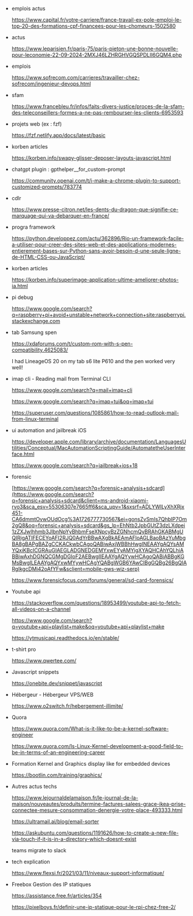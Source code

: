 - emplois actus
    
    https://www.capital.fr/votre-carriere/france-travail-ex-pole-emploi-le-top-20-des-formations-cpf-financees-pour-les-chomeurs-1502580 
    

- actus
    
    https://www.leparisien.fr/paris-75/paris-pieton-une-bonne-nouvelle-pour-leconomie-22-09-2024-2MXJ46LZHRGHVGQSPDLII6GQM4.php 
    

- emplois
    
    https://www.sofrecom.com/carrieres/travailler-chez-sofrecom/ingenieur-devops.html 
    

- sfam
    
    https://www.francebleu.fr/infos/faits-divers-justice/proces-de-la-sfam-des-teleconseillers-formes-a-ne-pas-rembourser-les-clients-6953593 
    

- projets web (ex : fzf)
    
    https://fzf.netlify.app/docs/latest/basic 
    

- korben articles
    
    https://korben.info/swapy-glisser-deposer-layouts-javascript.html 
    

- chatgpt plugin : gpthelper__for_custom-prompt
    
    https://community.openai.com/t/i-make-a-chrome-plugin-to-support-customized-prompts/783774 
    

- cdlr
    
    https://www.presse-citron.net/les-dents-du-dragon-que-signifie-ce-marquage-qui-va-debarquer-en-france/ 
    

- progra framework
    
    https://python.developpez.com/actu/362896/Rio-un-framework-facile-a-utiliser-pour-creer-des-sites-web-et-des-applications-modernes-entierement-bases-sur-Python-sans-avoir-besoin-d-une-seule-ligne-de-HTML-CSS-ou-JavaScript/ 
    

- korben articles
    
    https://korben.info/superimage-application-ultime-ameliorer-photos-ia.html 
    

- pi debug
    
    https://www.google.com/search?q=raspberry+pi+avoid+unstable+network+connection+site:raspberrypi.stackexchange.com 
    

- tab Samsung spen
    
    https://xdaforums.com/t/custom-rom-with-s-pen-compatibility.4625083/ 
    
    I had LineageOS 20 on my tab s6 lite P610 and the pen worked very well!
    

- imap cli - Reading mail from Terminal CLI
    
    https://www.google.com/search?q=mail+imap+cli 
    
    https://www.google.com/search?q=imap+tui&oq=imap+tui 
    
    https://superuser.com/questions/1085861/how-to-read-outlook-mail-from-linux-terminal 
    

- ui automation and jailbreak iOS
    
    https://developer.apple.com/library/archive/documentation/LanguagesUtilities/Conceptual/MacAutomationScriptingGuide/AutomatetheUserInterface.html 
    
    https://www.google.com/search?q=jailbreak+ios+18 
    

- forensic
    
    [https://www.google.com/search?q=forensic+analysis+sdcard](https://www.google.com/search?q=forensic+analysis+sdcard&client=ms-android-xiaomi-rvo3&sca_esv=55306307e7665ff6&sca_upv=1&sxsrf=ADLYWILyXhXRjx451-CA6dmmtOvwOUdOcg%3A1726777730567&ei=gonsZvSmIs7QhbIP7Om2gQ8&oq=forensic+analysis+sdcard&gs_lp=EhNtb2JpbGUtZ3dzLXdpei1zZXJwIhhmb3JlbnNpYyBhbmFseXNpcyBzZGNhcmQyBRAhGKABMgUQIRigATIFECEYoAFI2RJQ0AdYrBBwAXgBkAEAmAFloAGLBaoBAzYuMbgBA8gBAPgBAZgCCKACkwbCAgoQABiwAxjWBBhHwgINEAAYgAQYsAMYQxiKBcICGRAuGIAEGLADGNEDGEMYxwEYyAMYigXYAQHCAhYQLhiABBiwAxhDGNQCGMgDGIoF2AEBwgIIEAAYgAQYywHCAgoQABiABBgKGMsBwgILEAAYgAQYxwMYywHCAgYQABgWGB6YAwCIBgGQBg26BgQIARgIkgcDMi42oAfYFw&sclient=mobile-gws-wiz-serp)
    
    https://www.forensicfocus.com/forums/general/sd-card-forensics/ 
    

- Youtube api
    
    https://stackoverflow.com/questions/18953499/youtube-api-to-fetch-all-videos-on-a-channel 
    
    https://www.google.com/search?q=youtube+api+playlist+make&oq=youtube+api+playlist+make 
    
    https://ytmusicapi.readthedocs.io/en/stable/ 
    

- t-shirt pro
    
    https://www.qwertee.com/ 
    

- Javascript snippets
    
    https://onebite.dev/snippet/javascript 
    

- Hébergeur - Hébergeur VPS/WEB
    
    https://www.o2switch.fr/hebergement-illimite/
    

- Quora
    
    https://www.quora.com/What-is-it-like-to-be-a-kernel-software-engineer
    
    https://www.quora.com/Is-Linux-Kernel-development-a-good-field-to-be-in-terms-of-an-engineering-career
    

- Formation Kernel and Graphics display like for embedded devices
    
    https://bootlin.com/training/graphics/
    

- Autres actus techs
    
    https://www.lejournaldelamaison.fr/le-journal-de-la-maison/nouveautes/produits/termine-factures-salees-grace-ikea-prise-connectee-mesure-consommation-denergie-votre-place-493333.html
    
    https://ultramail.ai/blog/email-sorter
    
    https://askubuntu.com/questions/1191626/how-to-create-a-new-file-via-touch-if-it-is-in-a-directory-which-doesnt-exist
    
    teams migrate to slack
    

- tech explication
    
    https://www.flexsi.fr/2021/03/11/niveaux-support-informatique/ 
    
- Freebox Gestion des IP statiques
    
    https://assistance.free.fr/articles/354 
    
    https://pixelboys.fr/definir-une-ip-statique-pour-le-rpi-chez-free-2/